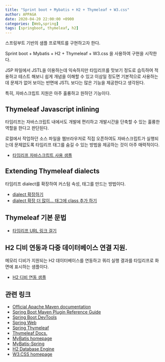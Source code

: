 ```yaml
---
title: "Sprint boot + Mybatis + H2 + Thymeleaf + W3.css"
author: APPAGA
date: 2020-04-20 22:00:00 +0900
categories: [Web,spring]
tags: [springboot, thymeleaf, h2]
---
```


스프링부트 기반의 샘플 프로젝트를 구현하고자 한다.

Sprint boot + Mybatis + H2 + Thymeleaf + W3.css 을 사용하여 구현을 시작한다.

JSP 파일에서 JSTL을 이용하는데 익숙하지만 타임리프를 맛보기 정도로 습득하여 적용하고 테스트 해보니 
쉽게 개념을 이해할 수 있고 이삼일 정도면 기본적으로 사용하는데 문제가 없어 보이는 반면에 
JSTL 보다는 많은 기능을 제공한다고 생각된다.

특히, 자바스크립트 지원은 아주 훌륭하고 원하던 기능이다.

## Thymeleaf Javascript inlining

타임리프는 자바스크립트 내에서도 개발에 편리하고 개발시간을 단축할 수 있는 훌륭한 역할을 한다고 판단된다.

로컬에서 작업하던 소스 파일을 웹브라우저로 직접 오픈하여도 자바스크립트가 실행되는데 문제없도록 타임리프 태그를 
숨길 수 있는 방법을 제공하는 것이 아주 매력적이다.

* [타임리프 자바스크립트 사용 샘플](/posts/thymeleaf-js-001)

## Extending Thymeleaf dialects

타임리프 dialect를 확장하여 커스텀 속성, 태그를 만드는 방법이다.

* [dialect 확장하기](/posts/thymeleaf-extend-001)
* [dialect 확장 더 많이... 태그에 class 추가 하기](/posts/thymeleaf-extend-002)

## Thymeleaf 기본 문법

* [타임리프 URL 링크 걸기](/posts/thymeleaf-url-001)

## H2 디비 연동과 다중 데이터베이스 연결 지원.

메모리 디비가 지원되는 H2 데이터베이스를 연동하고 쿼리 실행 결과를 타임리프로 화면에 표시하는 샘플이다.

* [H2 디비 연동 샘플](/posts/h2-001)

## 관련 링크

* [Official Apache Maven documentation](https://maven.apache.org/guides/index.html)
* [Spring Boot Maven Plugin Reference Guide](https://docs.spring.io/spring-boot/docs/2.2.4.RELEASE/maven-plugin/)
* [Spring Boot DevTools](https://docs.spring.io/spring-boot/docs/2.2.4.RELEASE/reference/htmlsingle/#using-boot-devtools)
* [Spring Web](https://docs.spring.io/spring-boot/docs/2.2.4.RELEASE/reference/htmlsingle/#boot-features-developing-web-applications)
* [Spring Thymeleaf](https://docs.spring.io/spring-boot/docs/2.2.4.RELEASE/reference/htmlsingle/#boot-features-spring-mvc-template-engines)
* [Thymeleaf Docs.](https://www.thymeleaf.org/documentation.html)
* [MyBatis homepage](https://mybatis.org/mybatis-3/)
* [MyBatis-Spring](https://mybatis.org/spring/)
* [H2 Database Engine](https://www.h2database.com/)
* [W3.CSS homepage](https://www.w3schools.com/w3css/)



